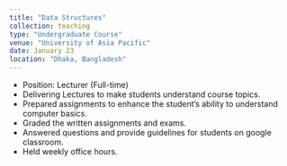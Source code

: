 ```yaml
---
title: "Data Structures"
collection: teaching
type: "Undergraduate Course"
venue: "University of Asia Pacific"
date: January 23
location: "Dhaka, Bangladesh"
---
```



- Position: Lecturer (Full-time)
- Delivering Lectures to make students understand course topics.
- Prepared assignments to enhance the student’s ability to understand computer basics.
- Graded the written assignments and exams.
- Answered questions and provide guidelines for students on google classroom.
- Held weekly office hours.
